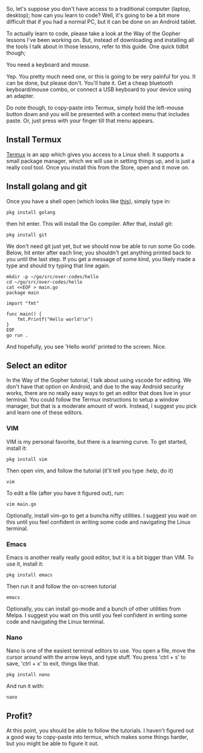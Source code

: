 <!-- @template "post.html" -->
<!-- @title "Using an Android tablet for software development" -->

So, let's suppose you don't have access to a traditional computer (laptop, desktop); how can you learn to code?
Well, it's going to be a bit more difficult that if you had a normal PC, but it can be done on an Android tablet.

To actually learn to code, please take a look at the Way of the Gopher lessons I've been working on. But, instead of
downloading and installing all the tools I talk about in those lessons, refer to this guide. One quick tidbit though;

You need a keyboard and mouse.

Yep. You pretty much need one, or this is going to be very painful for you. It can be done, but please don't. You'll
hate it. Get a cheap bluetooth keyboard/mouse combo, or connect a USB keyboard to your device using an adapter.

Do note though, to copy-paste into Termux, simply hold the left-mouse button down and you will be presented with a
context menu that includes paste. Or, just press with your finger till that menu appears.

## Install Termux

[Termux] is an app which gives you access to a Linux shell. It supports a small package manager, which we will use
in setting things up, and is just a really cool tool. Once you install this from the Store, open and it move on.

[Termux]: https://termux.com/

## Install golang and git

Once you have a shell open (which looks like [this](assets/tmux-screenshot.jpg)), simply type in:

    pkg install golang

then hit enter. This will install the Go compiler. After that, install git:

    pkg install git

We don't need git just yet, but we should now be able to run some Go code.
Below, hit enter after each line; you shouldn't get anything printed back to you until the last step.
If you get a message of some kind, you likely made a type and should try typing that line again.

    mkdir -p ~/go/src/over-codes/hello
    cd ~/go/src/over-codes/hello
    cat <<EOF > main.go
    package main

    import "fmt"

    func main() {
        fmt.Printf("Hello world!\n")
    }
    EOF
    go run .

And hopefully, you see 'Hello world' printed to the screen. Nice.

## Select an editor

In the Way of the Gopher tutorial, I talk about using vscode for editing. We don't have that option
on Android, and due to the way Android security works, there are no really easy ways to get an editor that does
live in your terminal. You could follow the Termux instructions to setup a window manager, but that is a moderate
amount of work. Instead, I suggest you pick and learn one of these editors.

### VIM

VIM is my personal favorite, but there is a learning curve. To get started, install it:

    pkg install vim

Then open vim, and follow the tutorial (it'll tell you type :help, do it)

    vim

To edit a file (after you have it figured out), run:

    vim main.go

Optionally, install vim-go to get a buncha nifty utilities. I suggest you wait on this until you feel confident in
writing some code and navigating the Linux terminal.

### Emacs

Emacs is another really really good editor, but it is a bit bigger than VIM. To use it, install it:

    pkg install emacs

Then run it and follow the on-screen tutorial

    emacs

Optionally, you can install go-mode and a bunch of other utilities from Melpa. I suggest you wait on this until you
feel confident in writing some code and navigating the Linux terminal.

### Nano

Nano is one of the easiest terminal editors to use. You open a file, move the cursor around with the arrow keys, and
type stuff. You press 'ctrl + s' to save, 'ctrl + x' to exit, things like that.

    pkg install nano

And run it with:

    nano

## Profit?

At this point, you should be able to follow the tutorials. I haven't figured out a good way to copy-paste into termux, which
makes some things harder, but you might be able to figure it out.
